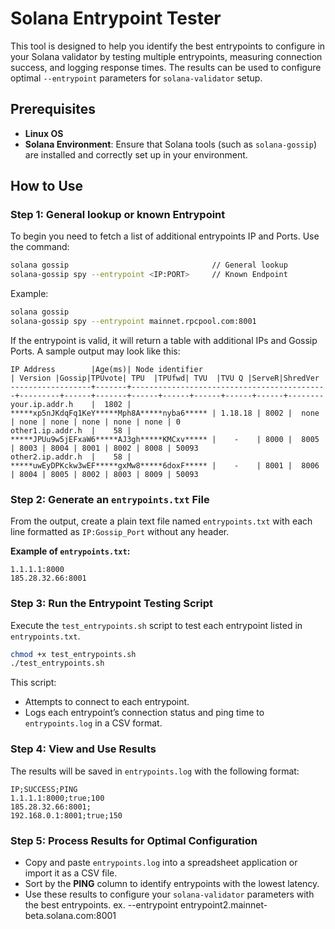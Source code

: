 # Solana Entrypoint Tester

This tool is designed to help you identify the best entrypoints to configure in your Solana validator by testing multiple entrypoints, measuring connection success, and logging response times. The results can be used to configure optimal `--entrypoint` parameters for `solana-validator` setup.

## Prerequisites
- **Linux OS**
- **Solana Environment**: Ensure that Solana tools (such as `solana-gossip`) are installed and correctly set up in your environment.

## How to Use

### Step 1: General lookup or known Entrypoint
To begin you need to fetch a list of additional entrypoints IP and Ports. Use the command:
```bash
solana gossip                                // General lookup
solana-gossip spy --entrypoint <IP:PORT>     // Known Endpoint
```
Example:
```bash
solana gossip
solana-gossip spy --entrypoint mainnet.rpcpool.com:8001
```

If the entrypoint is valid, it will return a table with additional IPs and Gossip Ports. A sample output may look like this:

```plaintext
IP Address        |Age(ms)| Node identifier                            | Version |Gossip|TPUvote| TPU  |TPUfwd| TVU  |TVU Q |ServeR|ShredVer
------------------+-------+--------------------------------------------+---------+------+-------+------+------+------+------+------+--------
your.ip.addr.h    |  1802 | *****xp5nJKdqFq1KeY*****Mph8A*****nyba6***** | 1.18.18 | 8002 |  none | none | none | none | none | none | 0
other1.ip.addr.h  |    58 | *****JPUu9w5jEFxaW6*****AJ3gh*****KMCxv***** |    -    | 8000 |  8005 | 8003 | 8004 | 8001 | 8002 | 8008 | 50093
other2.ip.addr.h  |    58 | *****uwEyDPKckw3wEF*****gxMw8*****6doxF***** |    -    | 8001 |  8006 | 8004 | 8005 | 8002 | 8003 | 8009 | 50093
```

### Step 2: Generate an `entrypoints.txt` File
From the output, create a plain text file named `entrypoints.txt` with each line formatted as `IP:Gossip_Port` without any header.

**Example of `entrypoints.txt`:**
```plaintext
1.1.1.1:8000
185.28.32.66:8001
```

### Step 3: Run the Entrypoint Testing Script
Execute the `test_entrypoints.sh` script to test each entrypoint listed in `entrypoints.txt`.

```bash
chmod +x test_entrypoints.sh
./test_entrypoints.sh
```

This script:
- Attempts to connect to each entrypoint.
- Logs each entrypoint’s connection status and ping time to `entrypoints.log` in a CSV format.

### Step 4: View and Use Results
The results will be saved in `entrypoints.log` with the following format:
```plaintext
IP;SUCCESS;PING
1.1.1.1:8000;true;100
185.28.32.66:8001;
192.168.0.1:8001;true;150
```

### Step 5: Process Results for Optimal Configuration
- Copy and paste `entrypoints.log` into a spreadsheet application or import it as a CSV file.
- Sort by the **PING** column to identify entrypoints with the lowest latency.
- Use these results to configure your `solana-validator` parameters with the best entrypoints.
ex. --entrypoint entrypoint2.mainnet-beta.solana.com:8001
